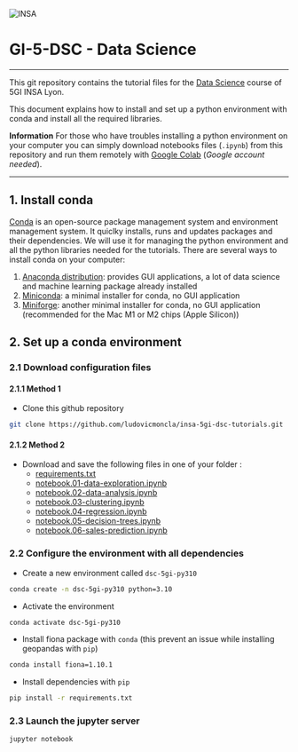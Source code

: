 ![INSA](https://gi.insa-lyon.fr/sites/all/themes/insa_satellites/logo.png)

# GI-5-DSC - Data Science
***

This git repository contains the tutorial files for the [Data Science](https://moodle.insa-lyon.fr/course/view.php?id=4628) course of 5GI INSA Lyon.

This document explains how to install and set up a python environment with conda and install all the required libraries.

**Information** For those who have troubles installing a python environment on your computer you can simply download notebooks files (`.ipynb`) from this repository and run them remotely with [Google Colab](http://colab.research.google.com) (*Google account needed*).

***

## 1. Install conda

[Conda](https://conda.io/projects/conda/en/latest/index.html) is an open-source package management system and environment management system. It quiclky installs, runs and updates packages and their dependencies. 
We will use it for managing the python environment and all the python libraries needed for the tutorials.
There are several ways to install conda on your computer:
1. [Anaconda distribution](https://www.anaconda.com/products/distribution): provides GUI applications, a lot of data science and machine learning package already installed
2. [Miniconda](https://docs.conda.io/en/latest/miniconda.html): a minimal installer for conda, no GUI application
3. [Miniforge](https://github.com/conda-forge/miniforge): another minimal installer for conda, no GUI application (recommended for the Mac M1 or M2 chips (Apple Silicon))

## 2. Set up a conda environment

### 2.1 Download configuration files

#### 2.1.1 Method 1

* Clone this github repository

```bash
git clone https://github.com/ludovicmoncla/insa-5gi-dsc-tutorials.git
```

#### 2.1.2 Method 2

* Download and save the following files in one of your folder :
    - [requirements.txt](requirements.txt)
    - [notebook.01-data-exploration.ipynb](notebook.01-data-exploration.ipynb)
    - [notebook.02-data-analysis.ipynb](notebook.02-data-analysis.ipynb)
    - [notebook.03-clustering.ipynb](notebook.03-clustering.ipynb)
    - [notebook.04-regression.ipynb](notebook.04-regression.ipynb)
    - [notebook.05-decision-trees.ipynb](notebook.05-decision-trees.ipynb)
    - [notebook.06-sales-prediction.ipynb](notebook.06-sales-prediction.ipynb)



### 2.2 Configure the environment with all dependencies


* Create a new environment called `dsc-5gi-py310`

```bash
conda create -n dsc-5gi-py310 python=3.10
```

* Activate the environment

```bash
conda activate dsc-5gi-py310
```

* Install fiona package with `conda` (this prevent an issue while installing geopandas with `pip`)

```bash
conda install fiona=1.10.1
```

* Install dependencies with `pip`

```bash
pip install -r requirements.txt
```


### 2.3 Launch the jupyter server

```bash
jupyter notebook
```

